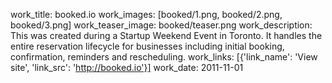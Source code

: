 work_title: booked.io
work_images: [booked/1.png, booked/2.png, booked/3.png]
work_teaser_image: booked/teaser.png
work_description: This was created during a Startup Weekend Event in Toronto. It handles the entire reservation lifecycle for businesses including initial booking, confirmation, reminders and rescheduling.
work_links: [{'link_name': 'View site', 'link_src': 'http://booked.io'}]
work_date: 2011-11-01